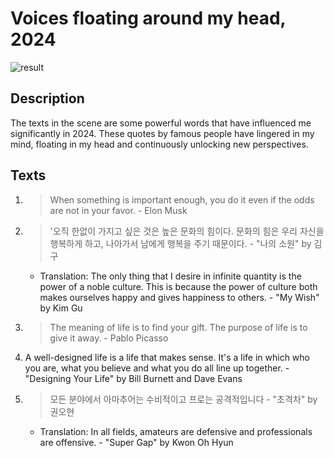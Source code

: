 # Voices floating around my head, 2024

![result](https://github.com/luciechoi/threejs-practice/blob/main/text-geometry/result.gif)

## Description
The texts in the scene are some powerful words that have influenced me significantly in 2024. These quotes by famous people have lingered in my mind, floating in my head and continuously unlocking new perspectives.

## Texts

1.  > When something is important enough, you do it even if the odds are not in your favor. - Elon Musk

2. > '오직 한없이 가지고 싶은 것은 높은 문화의 힘이다. 문화의 힘은 우리 자신을 행복하게 하고, 나아가서 남에게 행복을 주기 때문이다. - "나의 소원" by 김구
    - Translation: The only thing that I desire in infinite quantity is the power of a noble culture. This is because the power of culture both makes ourselves happy and gives happiness to others. - "My Wish" by Kim Gu

3. > The meaning of life is to find your gift. The purpose of life is to give it away. - Pablo Picasso

4. A well-designed life is a life that makes sense. It's a life in which who you are, what you believe and what you do all line up together. - "Designing Your Life" by Bill Burnett and Dave Evans

5. > 모든 분야에서 아마추어는 수비적이고 프로는 공격적입니다 - "초격차" by 권오현
    - Translation: In all fields, amateurs are defensive and professionals are offensive. - "Super Gap" by Kwon Oh Hyun
